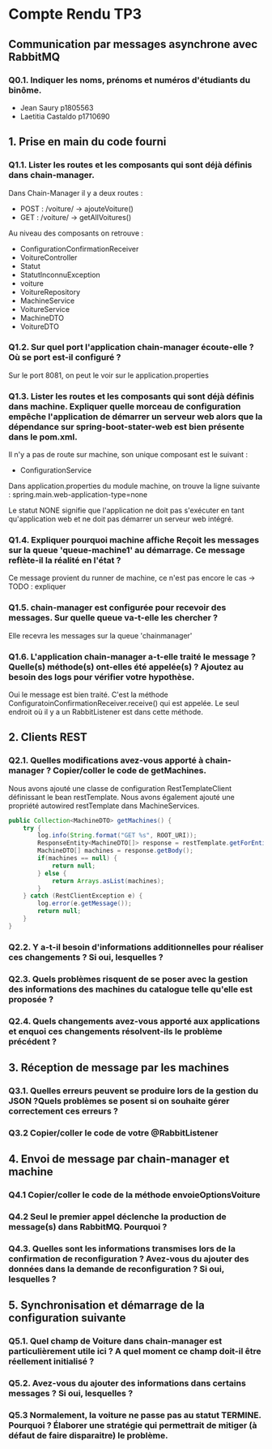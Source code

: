 # Compte Rendu TP3
## Communication par messages asynchrone avec RabbitMQ

### Q0.1. Indiquer les noms, prénoms et numéros d'étudiants du binôme.
- Jean Saury p1805563
- Laetitia Castaldo p1710690

## 1. Prise en main du code fourni
### Q1.1. Lister les routes et les composants qui sont déjà définis dans chain-manager.

Dans Chain-Manager il y a deux routes : 
- POST : /voiture/ -> ajouteVoiture()
- GET : /voiture/ -> getAllVoitures()

Au niveau des composants on retrouve : 
  - ConfigurationConfirmationReceiver
  - VoitureController
  - Statut
  - StatutInconnuException
  - voiture
  - VoitureRepository
  - MachineService
  - VoitureService
  - MachineDTO
  - VoitureDTO


### Q1.2. Sur quel port l'application chain-manager écoute-elle ? Où se port est-il configuré ?

Sur le port 8081, on peut le voir sur le application.properties

### Q1.3. Lister les routes et les composants qui sont déjà définis dans machine. Expliquer quelle morceau de configuration empêche l'application de démarrer un serveur web alors que la dépendance sur spring-boot-stater-web est bien présente dans le pom.xml.

Il n'y a pas de route sur machine, son unique composant est le suivant :
- ConfigurationService

Dans application.properties du module machine, on trouve la ligne suivante : spring.main.web-application-type=none

Le statut NONE signifie que l'application ne doit pas s'exécuter en tant qu'application web et ne doit pas démarrer un serveur web intégré.

### Q1.4. Expliquer pourquoi machine affiche Reçoit les messages sur la queue 'queue-machine1' au démarrage. Ce message reflète-il la réalité en l'état ?

Ce message provient du runner de machine, ce n'est pas encore le cas -> TODO : expliquer 

### Q1.5. chain-manager est configurée pour recevoir des messages. Sur quelle queue va-t-elle les chercher ?
Elle recevra les messages sur la queue 'chainmanager'

### Q1.6. L'application chain-manager a-t-elle traité le message ? Quelle(s) méthode(s) ont-elles été appelée(s) ? Ajoutez au besoin des logs pour vérifier votre hypothèse.

Oui le message est bien traité.
C'est la méthode ConfiguratoinConfirmationReceiver.receive() qui est appelée.
Le seul endroit où il y a un RabbitListener est dans cette méthode.

## 2. Clients REST


### Q2.1. Quelles modifications avez-vous apporté à chain-manager ? Copier/coller le code de getMachines.
Nous avons ajouté une classe de configuration RestTemplateClient définissant le bean restTemplate.
Nous avons également ajouté une propriété autowired restTemplate dans MachineServices.
```java
public Collection<MachineDTO> getMachines() {
    try {
        log.info(String.format("GET %s", ROOT_URI));
        ResponseEntity<MachineDTO[]> response = restTemplate.getForEntity(ROOT_URI, MachineDTO[].class);
        MachineDTO[] machines = response.getBody();
        if(machines == null) {
            return null;
        } else {
            return Arrays.asList(machines);
        }
    } catch (RestClientException e) {
        log.error(e.getMessage());
        return null;
    }
}
```

### Q2.2. Y a-t-il besoin d'informations additionnelles pour réaliser ces changements ? Si oui, lesquelles ?


### Q2.3. Quels problèmes risquent de se poser avec la gestion des informations des machines du catalogue telle qu'elle est proposée ?

### Q2.4. Quels changements avez-vous apporté aux applications et enquoi ces changements résolvent-ils le problème précédent ?


## 3. Réception de message par les machines

### Q3.1. Quelles erreurs peuvent se produire lors de la gestion du JSON ?Quels problèmes se posent si on souhaite gérer correctement ces erreurs ?


### Q3.2 Copier/coller le code de votre @RabbitListener

## 4. Envoi de message par chain-manager et machine

### Q4.1 Copier/coller le code de la méthode envoieOptionsVoiture

### Q4.2 Seul le premier appel déclenche la production de message(s) dans RabbitMQ. Pourquoi ?

### Q4.3. Quelles sont les informations transmises lors de la confirmation de reconfiguration ? Avez-vous du ajouter des données dans la demande de reconfiguration ? Si oui, lesquelles ?


## 5. Synchronisation et démarrage de la configuration suivante

### Q5.1. Quel champ de Voiture dans chain-manager est particulièrement utile ici ? A quel moment ce champ doit-il être réellement initialisé ?

### Q5.2. Avez-vous du ajouter des informations dans certains messages ? Si oui, lesquelles ?

### Q5.3 Normalement, la voiture ne passe pas au statut TERMINE. Pourquoi ? Élaborer une stratégie qui permettrait de mitiger (à défaut de faire disparaitre) le problème.

